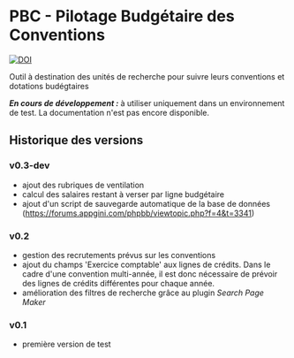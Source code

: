 # PBC - Pilotage Budgétaire des Conventions

[![DOI](https://www.zenodo.org/badge/172482280.svg)](https://www.zenodo.org/badge/latestdoi/172482280)

Outil à destination des unités de recherche pour suivre leurs conventions et dotations budégtaires

**_En cours de développement :_** à utiliser uniquement dans un environnement de test. La documentation n'est pas encore disponible.

## Historique des versions

### v0.3-dev

- ajout des rubriques de ventilation
- calcul des salaires restant à verser par ligne budgétaire
- ajout d'un script de sauvegarde automatique de la base de données (https://forums.appgini.com/phpbb/viewtopic.php?f=4&t=3341)

### v0.2

- gestion des recrutements prévus sur les conventions
- ajout du champs 'Exercice comptable' aux lignes de crédits. Dans le cadre d'une
  convention multi-année, il est donc nécessaire de prévoir des lignes de crédits
  différentes pour chaque année.
- amélioration des filtres de recherche grâce au plugin *Search Page Maker*

### v0.1

- première version de test
